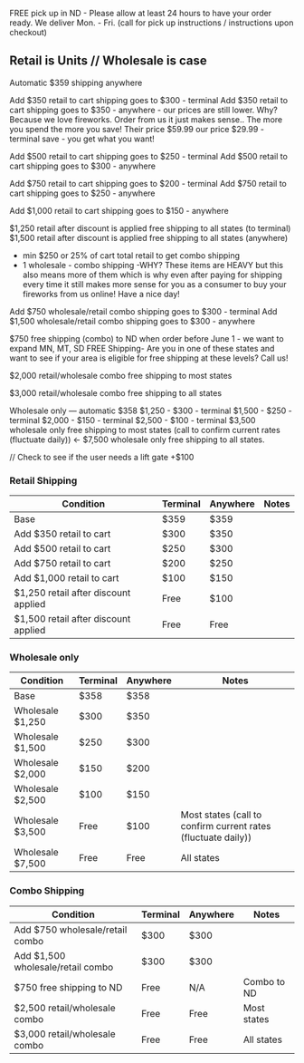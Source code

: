 FREE pick up in ND - Please allow at least 24 hours to have your order ready. We deliver Mon. - Fri.
(call for pick up instructions / instructions upon checkout)

## Retail is Units // Wholesale is case

Automatic \$359 shipping anywhere

Add $350 retail to cart shipping goes to $300 - terminal
Add $350 retail to cart shipping goes to $350 - anywhere - our prices are still lower. Why? Because we love fireworks. Order from us it just makes sense.. The more you spend the more you save! Their price $59.99 our price $29.99 - terminal save - you get what you want!

Add $500 retail to cart shipping goes to $250 - terminal
Add $500 retail to cart shipping goes to $300 - anywhere

Add $750 retail to cart shipping goes to $200 - terminal
Add $750 retail to cart shipping goes to $250 - anywhere

Add $1,000 retail to cart shipping goes to $150 - anywhere

$1,250 retail after discount is applied free shipping to all states (to terminal) 
$1,500 retail after discount is applied free shipping to all states (anywhere)

- min \$250 or 25% of cart total retail to get combo shipping
- 1 wholesale - combo shipping -WHY? These items are HEAVY but this also means more of them which is why even after paying for shipping every time it still makes more sense for you as a consumer to buy your fireworks from us online! Have a nice day!

Add $750 wholesale/retail combo shipping goes to $300 - terminal
Add $1,500 wholesale/retail combo shipping goes to $300 - anywhere

\$750 free shipping (combo) to ND when order before June 1 - we want to expand MN, MT, SD FREE Shipping- Are you in one of these states and want to see if your area is eligible for free shipping at these levels? Call us!

\$2,000 retail/wholesale combo free shipping to most states

\$3,000 retail/wholesale combo free shipping to all states

Wholesale only — automatic $358 
$1,250 - $300 - terminal 
$1,500 - $250 - terminal 
$2,000 - $150 - terminal 
$2,500 - $100 - terminal
$3,500 wholesale only free shipping to most states (call to confirm current rates (fluctuate daily)) <-
\$7,500 wholesale only free shipping to all states.

// Check to see if the user needs a lift gate +\$100

### Retail Shipping

| Condition                             | Terminal | Anywhere | Notes |
| ------------------------------------- | -------- | -------- | ----- |
| Base                                  | \$359    | \$359    |       |
| Add \$350 retail to cart              | \$300    | \$350    |       |
| Add \$500 retail to cart              | \$250    | \$300    |       |
| Add \$750 retail to cart              | \$200    | \$250    |       |
| Add \$1,000 retail to cart            | \$100    | \$150    |       |
| \$1,250 retail after discount applied | Free     | \$100    |       |
| \$1,500 retail after discount applied | Free     | Free     |       |

### Wholesale only

| Condition         | Terminal | Anywhere | Notes                                                         |
| ----------------- | -------- | -------- | ------------------------------------------------------------- |
| Base              | \$358    | \$358    |                                                               |
| Wholesale \$1,250 | \$300    | \$350    |                                                               |
| Wholesale \$1,500 | \$250    | \$300    |                                                               |
| Wholesale \$2,000 | \$150    | \$200    |                                                               |
| Wholesale \$2,500 | \$100    | \$150    |                                                               |
| Wholesale \$3,500 | Free     | \$100    | Most states (call to confirm current rates (fluctuate daily)) |
| Wholesale \$7,500 | Free     | Free     | All states                                                    |

### Combo Shipping

| Condition                          | Terminal | Anywhere | Notes       |
| ---------------------------------- | -------- | -------- | ----------- |
| Add \$750 wholesale/retail combo   | \$300    | \$300    |             |
| Add \$1,500 wholesale/retail combo | \$300    | \$300    |             |
| \$750 free shipping to ND          | Free     | N/A      | Combo to ND |
| \$2,500 retail/wholesale combo     | Free     | Free     | Most states |
| \$3,000 retail/wholesale combo     | Free     | Free     | All states  |
